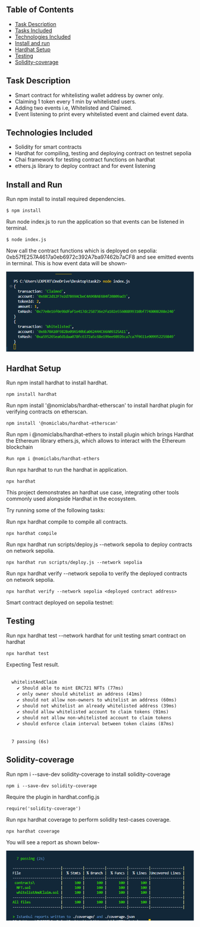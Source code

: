## Table of Contents

- [Task Description](#task-description)
- [Tasks Included](#tasks-included)
- [Technologies Included](#technologies-included)
- [Install and run](#install-and-run)
- [Hardhat Setup](#hardhat-setup)
- [Testing](#testing)
- [Solidity-coverage](#solidity-coverge)

## Task Description

- Smart contract for whitelisting wallet address by owner only.
- Claiming 1 token every 1 min by whitelisted users.
- Adding two events i.e, Whitelisted and Claimed.
- Event listening to print every whitelisted event and claimed event data.

## Technologies Included

- Solidity for smart contracts
- Hardhat for compiling, testing and deploying contract on testnet sepolia
- Chai framework for testing contract functions on hardhat
- ethers.js library to deploy contract and for event listening

## Install and Run

Run npm install to install required dependencies.

```
$ npm install
```

Run node index.js to run the application so that events can be listened in terminal.

```
$ node index.js
```

Now call the contract functions which is deployed on sepolia: 0xb57fE257A4617a0eb6972c392A7ba97462b7aCF8 and see emitted events in terminal.
This is how event data will be shown-

![emitted events image](./images/emittedEvents.png?raw=true)

## Hardhat Setup

Run npm install hardhat to install hardhat.

```
npm install hardhat
```

Run npm install '@nomiclabs/hardhat-etherscan' to install hardhat plugin for verifying contracts on etherscan.

```
npm install '@nomiclabs/hardhat-etherscan'
```

Run npm i @nomiclabs/hardhat-ethers to install plugin which brings Hardhat the Ethereum library ethers.js, which allows to interact with the Ethereum blockchain

```
Run npm i @nomiclabs/hardhat-ethers
```

Run npx hardhat to run the hardhat in application.

```
npx hardhat
```

This project demonstrates an hardhat use case, integrating other tools commonly used alongside Hardhat in the ecosystem.

Try running some of the following tasks:

Run npx hardhat compile to compile all contracts.

```
npx hardhat compile
```

Run npx hardhat run scripts/deploy.js --network sepolia to deploy contracts on network sepolia.

```
npx hardhat run scripts/deploy.js --network sepolia
```

Run npx hardhat verify --network sepolia <deployed contract address> to verify the deployed contracts on network sepolia.

```
npx hardhat verify --network sepolia <deployed contract address>

```

Smart contract deployed on sepolia testnet:

## Testing

Run npx hardhat test --network hardhat for unit testing smart contract on hardhat

```
npx hardhat test
```

Expecting Test result.

```

  whitelistAndClaim
    ✔ Should able to mint ERC721 NFTs (77ms)
    ✔ only owner should whitelist an address (41ms)
    ✔ should not allow non-owners to whitelist an address (60ms)
    ✔ should not whitelist an already whitelisted address (39ms)
    ✔ should allow whitelisted account to claim tokens (91ms)
    ✔ should not allow non-whitelisted account to claim tokens
    ✔ should enforce claim interval between token claims (87ms)


  7 passing (6s)

```

## Solidity-coverage

Run npm i --save-dev solidity-coverage to install solidity-coverage

```
npm i --save-dev solidity-coverage
```

Require the plugin in hardhat.config.js

```
require('solidity-coverage')
```

Run npx hardhat coverage to perform solidity test-cases coverage.

```
npx hardhat coverage
```

You will see a report as shown below-

![solidity-coverage report image](./images/solidity-coverage-report.png?raw=true)
